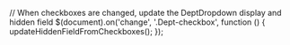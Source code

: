 // When checkboxes are changed, update the DeptDropdown display and hidden field
$(document).on('change', '.Dept-checkbox', function () {
    updateHiddenFieldFromCheckboxes();
});

